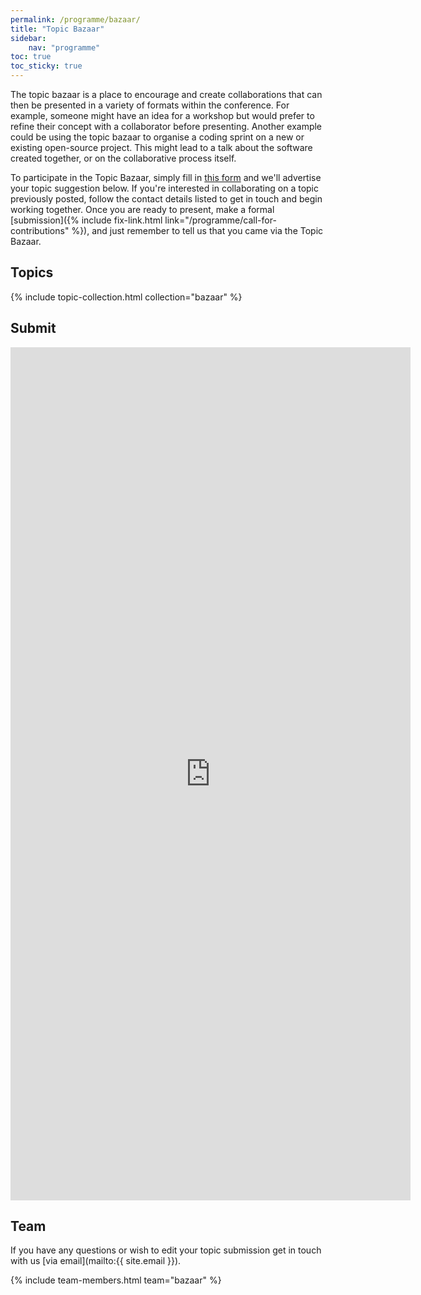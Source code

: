 ```yaml
---
permalink: /programme/bazaar/
title: "Topic Bazaar"
sidebar:
    nav: "programme"
toc: true
toc_sticky: true
---
```


The topic bazaar is a place to encourage and create collaborations that can then be presented in a variety of formats within the conference.
For example, someone might have an idea for a workshop but would prefer to refine their concept with a collaborator before presenting.
Another example could be using the topic bazaar to organise a coding sprint on a new or existing open-source project. This might lead to a talk about the software created together, or on the collaborative process itself.


To participate in the Topic Bazaar, simply fill in [this form](#submit) and we'll advertise your topic suggestion below.
If you're interested in collaborating on a topic previously posted, follow the contact details listed to get in touch and begin working together.
Once you are ready to present, make a formal [submission]({% include fix-link.html link="/programme/call-for-contributions" %}), and just remember to tell us that you came via the Topic Bazaar.

## Topics

{% include topic-collection.html collection="bazaar" %}

## Submit

<iframe src="https://docs.google.com/forms/d/e/1FAIpQLSeUU4gixJC7RWeOR7CeeK2GnFkKan9Q4qcCg8sN5yMEfWpukw/viewform?embedded=true" width="640" height="1365" frameborder="0" marginheight="0" marginwidth="0">Loading…</iframe>

## Team

If you have any questions or wish to edit your topic submission get in touch with us [via email](mailto:{{ site.email }}).

{% include team-members.html team="bazaar" %}
